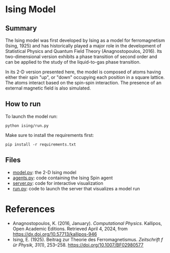 # Ising Model

## Summary

The Ising model was first developed by Ising as a model for ferromagnetism (Ising, 1925) and has historically played a major role in the development of Statistical Physics and Quantum Field Theory (Anagnostopoulos, 2016). Its two-dimensional version exhibits a phase transition of second order and can be applied to the study of the liquid-to-gas phase transition.

In its 2-D version presented here, the model is composed of atoms having either their spin "up", or "down" occupying each position in a square lattice. The atoms interact based on the spin-spin interaction. The presence of an external magnetic field is also simulated.

## How to run
To launch the model run:

```
python ising/run.py
```
Make sure to install the requirements first:
```
pip install -r requirements.txt
```
## Files

- [model.py](model.py): the 2-D Ising model
- [agents.py](agents.py): code containing the Ising Spin agent 
- [server.py](server.py): code for interactive visualization
- [run.py](run.py): code to launch the server that visualizes a model run

# References

- Anagnostopoulos, K. (2016, January). *Computational Physics*. Kallipos, Open Academic
Editions. Retrieved April 4, 2024, from https://dx.doi.org/10.57713/kallipos-946
- Ising, E. (1925). Beitrag zur Theorie des Ferromagnetismus. *Zeitschrift f ̈ur Physik, 31*(1),
253–258. https://doi.org/10.1007/BF02980577